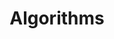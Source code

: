 ---
layout: category
taxonomy: Algorithms
title: Algorithms
permalink: "/algorithms"
author_profile: false
sidebar: 
  nav: "docs"
---